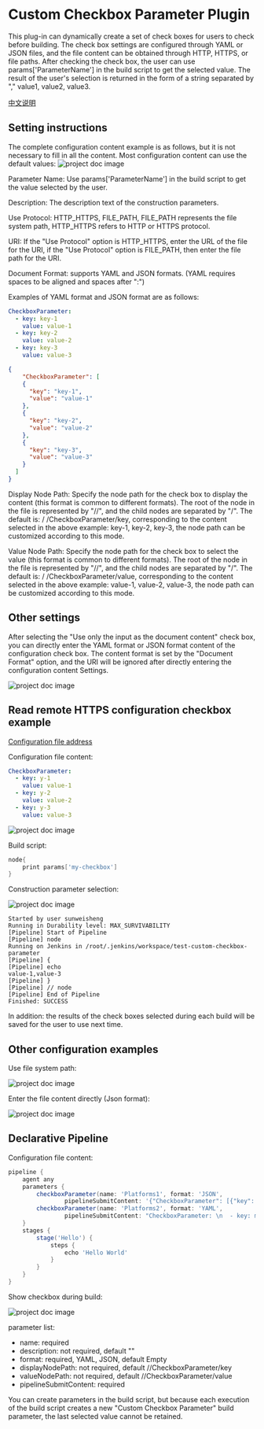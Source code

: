# Custom Checkbox Parameter Plugin

This plug-in can dynamically create a set of check boxes for users to check before building. The check box settings are configured through YAML or JSON files, and the file content can be obtained through HTTP, HTTPS, or file paths.
After checking the check box, the user can use params['ParameterName'] in the build script to get the selected value. The result of the user's selection is returned in the form of a string separated by "," value1, value2, value3.

[中文说明](README_zh.md)

## Setting instructions

The complete configuration content example is as follows, but it is not necessary to fill in all the content. Most configuration content can use the default values:
![project doc image](images/image-01.png)

Parameter Name: Use params['ParameterName'] in the build script to get the value selected by the user.

Description: The description text of the construction parameters.

Use Protocol: HTTP_HTTPS, FILE_PATH, FILE_PATH represents the file system path, HTTP_HTTPS refers to HTTP or HTTPS protocol.

URI: If the "Use Protocol" option is HTTP_HTTPS, enter the URL of the file for the URI, if the "Use Protocol" option is FILE_PATH, then enter the file path for the URI.

Document Format: supports YAML and JSON formats. (YAML requires spaces to be aligned and spaces after ":")

Examples of YAML format and JSON format are as follows:

```yaml
CheckboxParameter:
  - key: key-1
    value: value-1
  - key: key-2
    value: value-2
  - key: key-3
    value: value-3
```

```json
{
    "CheckboxParameter": [
    {
      "key": "key-1",
      "value": "value-1"
    },
    {
      "key": "key-2",
      "value": "value-2"
    },
    {
      "key": "key-3",
      "value": "value-3"
    }
  ]
}
```

Display Node Path: Specify the node path for the check box to display the content (this format is common to different formats). The root of the node in the file is represented by "//", and the child nodes are separated by "/". The default is: / /CheckboxParameter/key, corresponding to the content selected in the above example: key-1, key-2, key-3, the node path can be customized according to this mode.

Value Node Path: Specify the node path for the check box to select the value (this format is common to different formats). The root of the node in the file is represented by "//", and the child nodes are separated by "/". The default is: / /CheckboxParameter/value, corresponding to the content selected in the above example: value-1, value-2, value-3, the node path can be customized according to this mode.

## Other settings

After selecting the "Use only the input as the document content" check box, you can directly enter the YAML format or JSON format content of the configuration check box. The content format is set by the "Document Format" option, and the URI will be ignored after directly entering the configuration content Settings.

![project doc image](images/image-02.png)

## Read remote HTTPS configuration checkbox example

[Configuration file address](https://raw.githubusercontent.com/sunweisheng/Jenkins/master/examples/example.yaml)

Configuration file content:

```yaml
CheckboxParameter:
  - key: y-1
    value: value-1
  - key: y-2
    value: value-2
  - key: y-3
    value: value-3
```

![project doc image](images/image-04.png)

Build script:

```groovy
node{
    print params['my-checkbox']
}
```

Construction parameter selection:

![project doc image](images/image-05.png)

```text
Started by user sunweisheng
Running in Durability level: MAX_SURVIVABILITY
[Pipeline] Start of Pipeline
[Pipeline] node
Running on Jenkins in /root/.jenkins/workspace/test-custom-checkbox-parameter
[Pipeline] {
[Pipeline] echo
value-1,value-3
[Pipeline] }
[Pipeline] // node
[Pipeline] End of Pipeline
Finished: SUCCESS
```

In addition: the results of the check boxes selected during each build will be saved for the user to use next time.

## Other configuration examples

Use file system path:

![project doc image](images/image-06.png)

Enter the file content directly (Json format):

![project doc image](images/image-07.png)

## Declarative Pipeline



Configuration file content:

```groovy
pipeline {
    agent any
    parameters {
        checkboxParameter(name: 'Platforms1', format: 'JSON',
                pipelineSubmitContent: '{"CheckboxParameter": [{"key": "nt","value": "nt"},{"key": "linux","value": "linux"},{"key": "unix","value": "unix"}]}', description: '')
        checkboxParameter(name: 'Platforms2', format: 'YAML',
                pipelineSubmitContent: "CheckboxParameter: \n  - key: monday\n    value: monday\n  - key: tuesday\n    value: tuesday\n", description: '')
    }
    stages {
        stage('Hello') {
            steps {
                echo 'Hello World'
            }
        }
    }
}
```

Show checkbox during build:

![project doc image](images/image-08-01.png)

parameter list:

- name: required
- description: not required, default ""
- format: required, YAML, JSON, default Empty
- displayNodePath: not required, default //CheckboxParameter/key
- valueNodePath: not required, default //CheckboxParameter/value 
- pipelineSubmitContent: required

You can create parameters in the build script, but because each execution of the build script creates a new "Custom Checkbox Parameter" build parameter, the last selected value cannot be retained.
